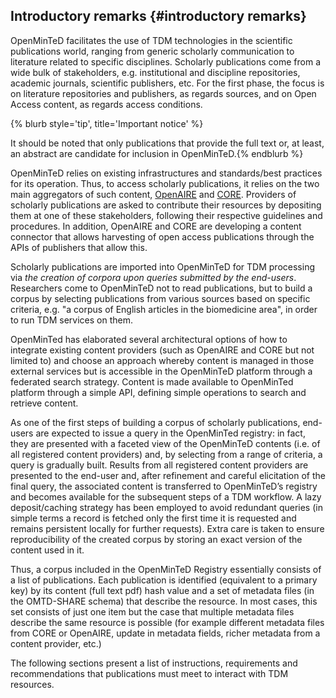## Introductory remarks {#introductory remarks}

OpenMinTeD facilitates the use of TDM technologies in the scientific publications world, ranging from generic scholarly communication to literature related to specific disciplines. Scholarly publications come from a wide bulk of stakeholders, e.g. institutional and discipline repositories, academic journals, scientific publishers, etc. For the first phase, the focus is on literature repositories and publishers, as regards sources, and on Open Access content, as regards access conditions.

{% blurb style='tip', title='Important notice' %}

It should be noted that only publications that provide the full text or, at least, an abstract are candidate for inclusion in OpenMinTeD.{% endblurb %}


OpenMinTeD relies on existing infrastructures and standards/best practices for its operation. Thus, to access scholarly publications, it relies on the two main aggregators of such content, [OpenAIRE](/www.openaire.eu) and [CORE](/core.ac.uk). Providers of scholarly publications are asked to contribute their resources by depositing them at one of these stakeholders, following their respective guidelines and procedures. In addition, OpenAIRE and CORE are developing a content connector that allows harvesting of open access publications through the APIs of publishers that allow this.

Scholarly publications are imported into OpenMinTeD for TDM processing via _the creation of corpora upon queries submitted by the end-users_. Researchers come to OpenMinTeD not to read publications, but to build a corpus by selecting publications from various sources based on specific criteria, e.g. "a corpus of English articles in the biomedicine area", in order to run TDM services on them. 

OpenMinTed has elaborated several architectural options of how to integrate existing content providers (such as OpenAIRE and CORE but not limited to) and choose an approach whereby content is managed in those external services but is accessible in the OpenMinTeD platform through a federated search strategy. Content is made available to OpenMinTed platform through a simple API, defining simple operations to search and retrieve content. 

As one of the first steps of building a corpus of scholarly publications, end-users are expected to issue a query in the OpenMinTed registry: in fact, they are presented with a faceted view of the OpenMinTeD contents \(i.e. of all registered content providers\) and, by selecting from a range of criteria, a query is gradually built. Results from all registered content providers are presented to the end-user and, after refinement and careful elicitation of the final query, the associated content is transferred to OpenMinTeD’s registry and becomes available for the subsequent steps of a TDM workflow. A lazy deposit/caching strategy has been employed to avoid redundant queries (in simple terms a record is fetched only the first time it is requested and remains persistent locally for further requests). Extra care is taken to ensure reproducibility of the created corpus by storing an exact version of the content used in it.

Thus, a corpus included in the OpenMinTeD Registry essentially consists of a list of publications. Each publication is identified (equivalent to a primary key) by its content (full text pdf) hash value and a set of metadata files (in the OMTD-SHARE schema) that describe the resource. In most cases, this set consists of just one item but the case that multiple metadata files describe the same resource is possible (for example different metadata files from CORE or OpenAIRE, update in metadata fields, richer metadata from a content provider, etc.) 

The following sections present a list of instructions, requirements and recommendations that publications must meet to interact with TDM resources.

